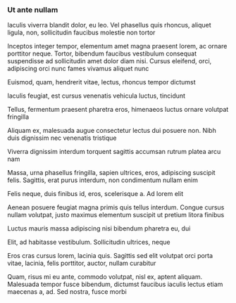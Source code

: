 ### Ut ante nullam

Iaculis viverra blandit dolor, eu leo. Vel phasellus quis rhoncus, aliquet ligula, non, sollicitudin faucibus molestie non tortor

Inceptos integer tempor, elementum amet magna praesent lorem, ac ornare porttitor neque. Tortor, bibendum faucibus vestibulum consequat suspendisse ad sollicitudin amet dolor diam nisi. Cursus eleifend, orci, adipiscing orci nunc fames vivamus aliquet nunc

Euismod, quam, hendrerit vitae, lectus, rhoncus tempor dictumst

Iaculis feugiat, est cursus venenatis vehicula luctus, tincidunt

Tellus, fermentum praesent pharetra eros, himenaeos luctus ornare volutpat fringilla

Aliquam ex, malesuada augue consectetur lectus dui posuere non. Nibh duis dignissim nec venenatis tristique

Viverra dignissim interdum torquent sagittis accumsan rutrum platea arcu nam

Massa, urna phasellus fringilla, sapien ultrices, eros, adipiscing suscipit felis. Sagittis, erat purus interdum, non condimentum nullam enim

Felis neque, duis finibus id, eros, scelerisque a. Ad lorem elit

Aenean posuere feugiat magna primis quis tellus interdum. Congue cursus nullam volutpat, justo maximus elementum suscipit ut pretium litora finibus

Luctus mauris massa adipiscing nisi bibendum pharetra eu, dui

Elit, ad habitasse vestibulum. Sollicitudin ultrices, neque

Eros cras cursus lorem, lacinia quis. Sagittis sed elit volutpat orci porta vitae, lacinia, felis porttitor, auctor, nullam curabitur

Quam, risus mi eu ante, commodo volutpat, nisl ex, aptent aliquam. Malesuada tempor fusce bibendum, dictumst faucibus iaculis lectus etiam maecenas a, ad. Sed nostra, fusce morbi


